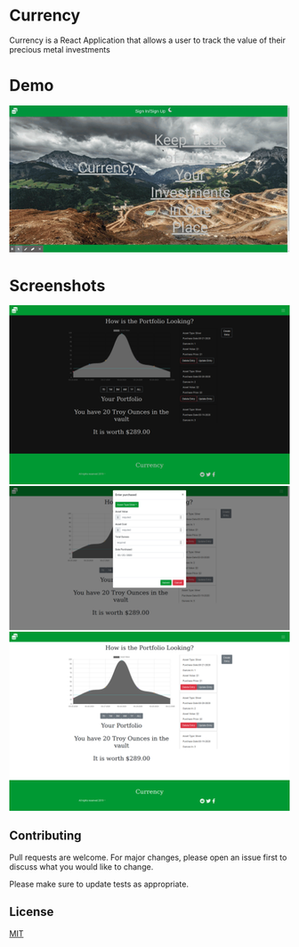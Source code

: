 # Currency

Currency is a React Application that allows a user to track the value of their precious metal investments

# Demo

![Currency Demo](PromoAssets/home.gif)

# Screenshots

![Currency Demo](PromoAssets/dash.png)
![Currency Demo](PromoAssets/modal.png)
![Currency Demo](PromoAssets/whiteThemeDash.png)

## Contributing

Pull requests are welcome. For major changes, please open an issue first to discuss what you would like to change.

Please make sure to update tests as appropriate.

## License

[MIT](https://choosealicense.com/licenses/mit/)
